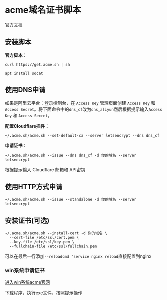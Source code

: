 # acme域名证书脚本

[官方文档](https://github.com/acmesh-official/acme.sh/wiki/%E8%AF%B4%E6%98%8E)

## 安装脚本
 **官方脚本：** 
```
curl https://get.acme.sh | sh
```
```
apt install socat
```


## 使用DNS申请

如果是阿里云平台：登录控制台，在 `Access Key` 管理页面创建 `Access Key` 和 `Access Secret`。将下面命令中的`dns_cf`改为`dns_aliyun`然后根据提示输入`Access Key` 和 `Access Secret`。

 **配置Cloudflare插件：** 
```
~/.acme.sh/acme.sh --set-default-ca --server letsencrypt --dns dns_cf
```

 **申请证书：**
```
~/.acme.sh/acme.sh --issue --dns dns_cf -d 你的域名 --server letsencrypt
```
根据提示输入 Cloudflare 邮箱和 API密钥



## 使用HTTP方式申请
```
~/.acme.sh/acme.sh --issue --standalone -d 你的域名 --server letsencrypt
```

## 安装证书(可选)
```
~/.acme.sh/acme.sh --install-cert -d 你的域名 \
  --cert-file /etc/ssl/cert.pem \
  --key-file /etc/ssl/key.pem \
  --fullchain-file /etc/ssl/fullchain.pem
```
可以在最后一行添加`--reloadcmd "service nginx reload`直接配置到nginx


### win系统申请证书

[进入win系统acme官网](https://www.win-acme.com/)

下载程序，执行exe文件，按照提示操作
